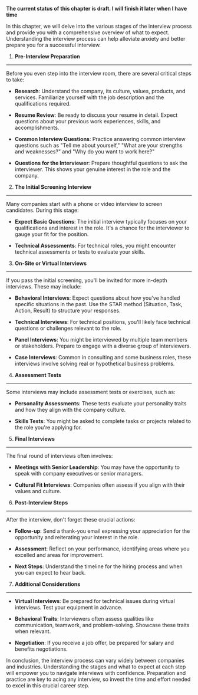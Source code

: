 **The current status of this chapter is draft. I will finish it later when I have time**

In this chapter, we will delve into the various stages of the interview process and provide you with a comprehensive overview of what to expect. Understanding the interview process can help alleviate anxiety and better prepare you for a successful interview.

1. **Pre-Interview Preparation**
--------------------------------

Before you even step into the interview room, there are several critical steps to take:

* **Research**: Understand the company, its culture, values, products, and services. Familiarize yourself with the job description and the qualifications required.

* **Resume Review**: Be ready to discuss your resume in detail. Expect questions about your previous work experiences, skills, and accomplishments.

* **Common Interview Questions**: Practice answering common interview questions such as "Tell me about yourself," "What are your strengths and weaknesses?" and "Why do you want to work here?"

* **Questions for the Interviewer**: Prepare thoughtful questions to ask the interviewer. This shows your genuine interest in the role and the company.

2. **The Initial Screening Interview**
--------------------------------------

Many companies start with a phone or video interview to screen candidates. During this stage:

* **Expect Basic Questions**: The initial interview typically focuses on your qualifications and interest in the role. It's a chance for the interviewer to gauge your fit for the position.

* **Technical Assessments**: For technical roles, you might encounter technical assessments or tests to evaluate your skills.

3. **On-Site or Virtual Interviews**
------------------------------------

If you pass the initial screening, you'll be invited for more in-depth interviews. These may include:

* **Behavioral Interviews**: Expect questions about how you've handled specific situations in the past. Use the STAR method (Situation, Task, Action, Result) to structure your responses.

* **Technical Interviews**: For technical positions, you'll likely face technical questions or challenges relevant to the role.

* **Panel Interviews**: You might be interviewed by multiple team members or stakeholders. Prepare to engage with a diverse group of interviewers.

* **Case Interviews**: Common in consulting and some business roles, these interviews involve solving real or hypothetical business problems.

4. **Assessment Tests**
-----------------------

Some interviews may include assessment tests or exercises, such as:

* **Personality Assessments**: These tests evaluate your personality traits and how they align with the company culture.

* **Skills Tests**: You might be asked to complete tasks or projects related to the role you're applying for.

5. **Final Interviews**
-----------------------

The final round of interviews often involves:

* **Meetings with Senior Leadership**: You may have the opportunity to speak with company executives or senior managers.

* **Cultural Fit Interviews**: Companies often assess if you align with their values and culture.

6. **Post-Interview Steps**
---------------------------

After the interview, don't forget these crucial actions:

* **Follow-up**: Send a thank-you email expressing your appreciation for the opportunity and reiterating your interest in the role.

* **Assessment**: Reflect on your performance, identifying areas where you excelled and areas for improvement.

* **Next Steps**: Understand the timeline for the hiring process and when you can expect to hear back.

7. **Additional Considerations**
--------------------------------

* **Virtual Interviews**: Be prepared for technical issues during virtual interviews. Test your equipment in advance.

* **Behavioral Traits**: Interviewers often assess qualities like communication, teamwork, and problem-solving. Showcase these traits when relevant.

* **Negotiation**: If you receive a job offer, be prepared for salary and benefits negotiations.

In conclusion, the interview process can vary widely between companies and industries. Understanding the stages and what to expect at each step will empower you to navigate interviews with confidence. Preparation and practice are key to acing any interview, so invest the time and effort needed to excel in this crucial career step.
